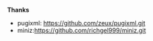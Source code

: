 **Thanks**
- pugixml: https://github.com/zeux/pugixml.git
- miniz:https://github.com/richgel999/miniz.git